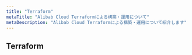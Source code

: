 ```yaml
---
title: "Terraform"
metaTitle: "Alibab Cloud Terraformによる構築・運用について"
metaDescription: "Alibab Cloud Terraformによる構築・運用について紹介します"
---
```



## Terraform



